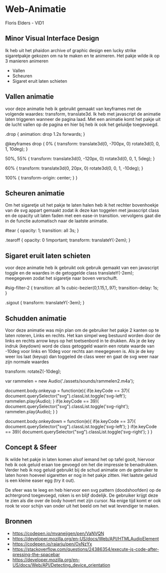 # Web-Animatie
Floris Elders - VID1
## Minor Visual Interface Design

Ik heb uit het phaidon archive of graphic design een lucky strike sigaretpakje gekozen om na te maken en te animeren. 
Het pakje wilde ik op 3 manieren animeren

- Vallen
- Scheuren
- Sigaret eruit laten schieten

## Vallen animatie
voor deze animatie heb ik gebruikt gemaakt van keyframes met de volgende waardes: transform, translate3d. Ik heb met javascript de animatie laten triggeren wanneer de pagina laad. Met een animatie komt het pakje uit de lucht vallen op de pagina en hier bij heb ik ook het geluidje toegevoegd. 

.drop {
  animation: drop 1.2s forwards;
}

@keyframes drop {
  0% {
    transform:
      translate3d(0, -700px, 0) rotate3d(0, 0, 1, 10deg);
  }

  50%, 55% {
    transform:
      translate3d(0, -120px, 0) rotate3d(0, 0, 1, 5deg);
  }

  60% {
    transform:
      translate3d(0, 20px, 0) rotate3d(0, 0, 1, -10deg);
  }

  100% {
    transform-origin: center;
  }
}

## Scheuren animatie
Om het sigaretje uit het pakje te laten halen heb ik het rechter bovenhoekje van de svg appart gemaakt zodat ik deze kan toggelen met javascript class en de opacity uit laten faden met een ease-in transition. vervolgens gaat die in de functie automatisch naar de laatste animatie.

#tear {
  opacity: 1;
  transition: all 3s;
}

.tearoff {
  opacity: 0 !important;
  transform: translateY(-2em);
}

## Sigaret eruit laten schieten
voor deze animatie heb ik gebruikt ook gebruik gemaakt van een javascript toggle en de waardes in de getoggelde class translateY(-2em); meegegeven zodat het sigaretje naar boven verschuift. 

#sig-filter-2 {
  transition: all 1s cubic-bezier(0,1.15,1,.97);
  transition-delay: 1s;
}

.sigout {
  transform: translateY(-3em);
}

## Schudden animatie
Voor deze animatie was mijn plan om de gebruiker het pakje 2 kanten op te laten roteren, Links en rechts. Het kan simpel weg bestuurd worden door de links en rechts arrow keys op het toetsenbord in te drukken. Als je de key indruk (keydown) word de class getoggeld waarin een rotate waarde van -10deg voor links en 10deg voor rechts aan meegegeven is. Als je de key weer los laat (keyup) dan toggeled de class weer en gaat de svg weer naar zijn normale waardes

transform: rotateZ(-10deg);

var rammelen = new Audio('./assets/sounds/rammelen2.m4a');

document.body.onkeyup = function(e){
    if(e.keyCode == 37){
     document.querySelector("svg").classList.toggle('svg-left');
     rammelen.play(Audio);
    }
    if(e.keyCode == 39){
      document.querySelector("svg").classList.toggle('svg-right');
      rammelen.play(Audio);
     }
}

document.body.onkeydown = function(e){
    if(e.keyCode == 37){
     document.querySelector("svg").classList.toggle('svg-left');
    }
    if(e.keyCode == 39){
      document.querySelector("svg").classList.toggle('svg-right');
     }
}


## Concept & Sfeer
Ik wilde het pakje in laten komen alsof iemand het op tafel gooit, hiervoor heb ik ook geluid eraan toe gevoegd om het die impressie te benadrukken. Verder heb ik nog geluid gebruikt bij de schud animatie om de gebruiker te laten horen hoeveel sigaretten er nog in het pakje zitten. Het laatste geluid is een kleine easer egg (try it out). 

De sfeer was te leeg en heb hiervoor een svg pattern (doodshoofden) op de achtergrond toegevoegd, roken is en blijf dodelijk.
De gebruiker krijgt deze te zien als die over de body hovert met zijn cursor. Na enige tijd komt er ook rook te voor schijn van onder uit het beeld om het wat levendiger te maken. 


## Bronnen
- https://codepen.io/mvaneijgen/pen/VaNVQN
- https://developer.mozilla.org/en-US/docs/Web/API/HTMLAudioElement
- https://codepen.io/rajarju/pen/OxNzYx
- https://stackoverflow.com/questions/24386354/execute-js-code-after-pressing-the-spacebar
- https://developer.mozilla.org/en-US/docs/Web/API/Detecting_device_orientation
